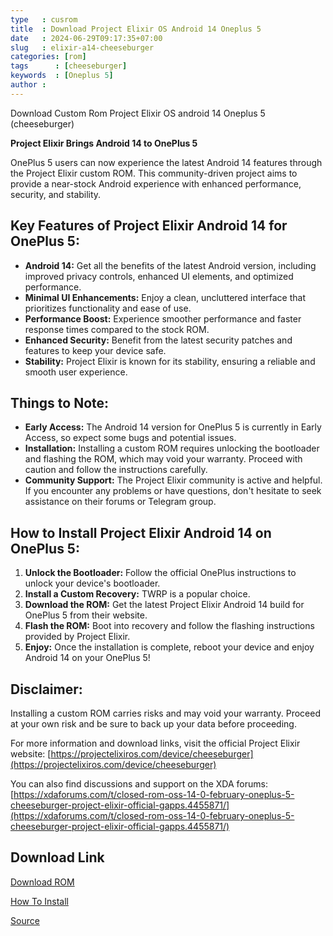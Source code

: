 ```yaml
---
type   : cusrom
title  : Download Project Elixir OS Android 14 Oneplus 5
date   : 2024-06-29T09:17:35+07:00
slug   : elixir-a14-cheeseburger
categories: [rom]
tags      : [cheeseburger]
keywords  : [Oneplus 5]
author :
---
```


Download Custom Rom Project Elixir OS android 14 Oneplus 5 (cheeseburger)

**Project Elixir Brings Android 14 to OnePlus 5**

OnePlus 5 users can now experience the latest Android 14 features through the Project Elixir custom ROM. This community-driven project aims to provide a near-stock Android experience with enhanced performance, security, and stability.

## Key Features of Project Elixir Android 14 for OnePlus 5:

* **Android 14:** Get all the benefits of the latest Android version, including improved privacy controls, enhanced UI elements, and optimized performance.
* **Minimal UI Enhancements:** Enjoy a clean, uncluttered interface that prioritizes functionality and ease of use.
* **Performance Boost:** Experience smoother performance and faster response times compared to the stock ROM.
* **Enhanced Security:** Benefit from the latest security patches and features to keep your device safe.
* **Stability:** Project Elixir is known for its stability, ensuring a reliable and smooth user experience.

## Things to Note:

* **Early Access:** The Android 14 version for OnePlus 5 is currently in Early Access, so expect some bugs and potential issues.
* **Installation:** Installing a custom ROM requires unlocking the bootloader and flashing the ROM, which may void your warranty. Proceed with caution and follow the instructions carefully.
* **Community Support:** The Project Elixir community is active and helpful. If you encounter any problems or have questions, don't hesitate to seek assistance on their forums or Telegram group.

## How to Install Project Elixir Android 14 on OnePlus 5:

1. **Unlock the Bootloader:** Follow the official OnePlus instructions to unlock your device's bootloader.
2. **Install a Custom Recovery:** TWRP is a popular choice.
3. **Download the ROM:** Get the latest Project Elixir Android 14 build for OnePlus 5 from their website.
4. **Flash the ROM:** Boot into recovery and follow the flashing instructions provided by Project Elixir.
5. **Enjoy:** Once the installation is complete, reboot your device and enjoy Android 14 on your OnePlus 5!

## Disclaimer:

Installing a custom ROM carries risks and may void your warranty. Proceed at your own risk and be sure to back up your data before proceeding.

For more information and download links, visit the official Project Elixir website: [https://projectelixiros.com/device/cheeseburger](https://projectelixiros.com/device/cheeseburger)

You can also find discussions and support on the XDA forums: [https://xdaforums.com/t/closed-rom-oss-14-0-february-oneplus-5-cheeseburger-project-elixir-official-gapps.4455871/](https://xdaforums.com/t/closed-rom-oss-14-0-february-oneplus-5-cheeseburger-project-elixir-official-gapps.4455871/)


## Download Link
[Download ROM](https://www.pling.com/p/1813232/)

[How To Install](https://github.com/ProjectElixir-Devices/Wiki/blob/UNO/cheeseburger.md)

[Source](https://projectelixiros.com/device/cheeseburger)